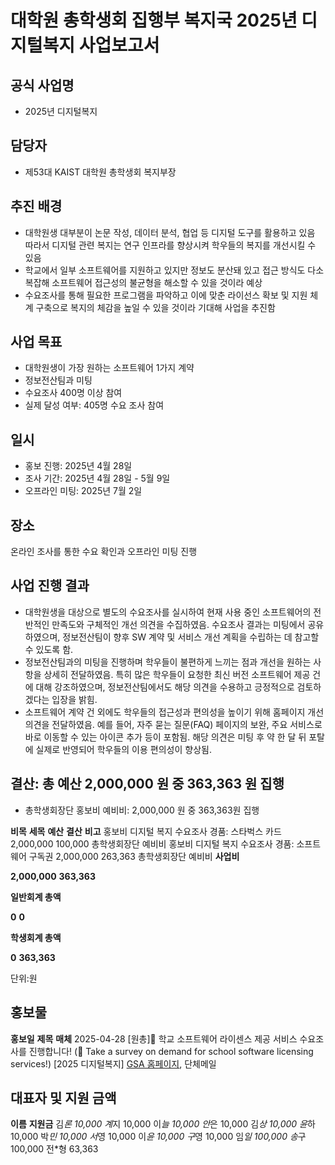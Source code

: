 대학원 총학생회 집행부 복지국 2025년 디지털복지 사업보고서
===

## 공식 사업명
- 2025년 디지털복지

## 담당자
- 제53대 KAIST 대학원 총학생회 복지부장

## 추진 배경
- 대학원생 대부분이 논문 작성, 데이터 분석, 협업 등 디지털 도구를 활용하고 있음 따라서 디지털 관련 복지는 연구 인프라를 향상시켜 학우들의 복지를 개선시킬 수 있음
- 학교에서 일부 소프트웨어를 지원하고 있지만 정보도 분산돼 있고 접근 방식도 다소 복잡해 소프트웨어 접근성의 불균형을 해소할 수 있을 것이라 예상
- 수요조사를 통해 필요한 프로그램을 파악하고 이에 맞춘 라이선스 확보 및 지원 체계 구축으로 복지의 체감을 높일 수 있을 것이라 기대해 사업을 추진함

## 사업 목표
- 대학원생이 가장 원하는 소프트웨어 1가지 계약
- 정보전산팀과 미팅
- 수요조사 400명 이상 참여
- 실제 달성 여부: 405명 수요 조사 참여

## 일시
- 홍보 진행: 2025년 4월 28일
- 조사 기간: 2025년 4월 28일 - 5월 9일
- 오프라인 미팅: 2025년 7월 2일

## 장소
온라인 조사를 통한 수요 확인과 오프라인 미팅 진행

## 사업 진행 결과
- 대학원생을 대상으로 별도의 수요조사를 실시하여 현재 사용 중인 소프트웨어의 전반적인 만족도와 구체적인 개선 의견을 수집하였음. 수요조사 결과는 미팅에서 공유하였으며, 정보전산팀이 향후 SW 계약 및 서비스 개선 계획을 수립하는 데 참고할 수 있도록 함.
- 정보전산팀과의 미팅을 진행하며 학우들이 불편하게 느끼는 점과 개선을 원하는 사항을 상세히 전달하였음. 특히 많은 학우들이 요청한 최신 버전 소프트웨어 제공 건에 대해 강조하였으며, 정보전산팀에서도 해당 의견을 수용하고 긍정적으로 검토하겠다는 입장을 밝힘.
- 소프트웨어 계약 건 외에도 학우들의 접근성과 편의성을 높이기 위해 홈페이지 개선 의견을 전달하였음. 예를 들어, 자주 묻는 질문(FAQ) 페이지의 보완, 주요 서비스로 바로 이동할 수 있는 아이콘 추가 등이 포함됨. 해당 의견은 미팅 후 약 한 달 뒤 포탈에 실제로 반영되어 학우들의 이용 편의성이 향상됨.

## 결산: 총 예산 2,000,000 원 중 363,363 원 집행

- 총학생회장단 홍보비 예비비: 2,000,000 원 중 363,363원 집행

**비목**
**세목**
**예산**
**결산**
**비고**
 홍보비
디지털 복지 수요조사 경품: 스타벅스 카드
2,000,000
100,000
총학생회장단 예비비
 홍보비
디지털 복지 수요조사 경품: 소프트웨어 구독권
2,000,000
263,363
총학생회장단 예비비
**사업비**


**2,000,000**
**363,363**


**일반회계 총액**


**0**
**0**


**학생회계 총액**


**0**
**363,363**




단위:원

## 홍보물

**홍보일**
**제목**
**매체**
2025-04-28
[원총]🏫 학교 소프트웨어 라이센스 제공 서비스 수요조사를 진행합니다! (🏫 Take a survey on demand for school software licensing services!)  [2025 디지털복지]
[GSA 홈페이지](https://gsa.kaist.ac.kr/notice/267556), 단체메일


## 대표자 및 지원 금액

**이름**
**지원금**
김*론
10,000
계*지
10,000
이*늘
10,000
안*은
10,000
김*상
10,000
윤*하
10,000
박*민
10,000
서*영
10,000
이*윤
10,000
구*영
10,000
임*일
100,000
송*구
100,000
전*형
63,363


